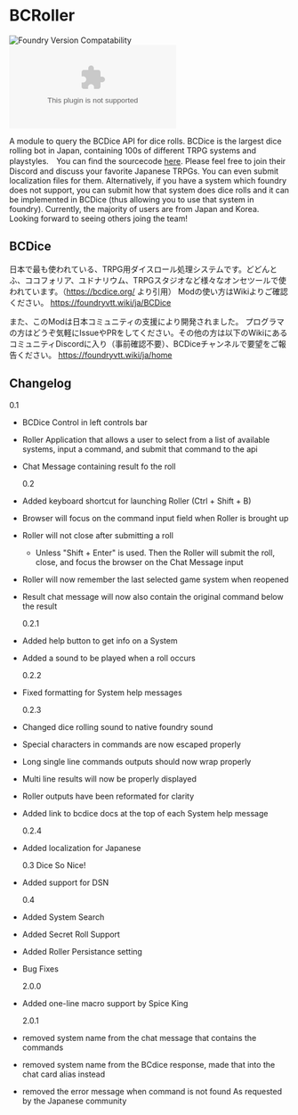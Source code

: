 # BCRoller

![Foundry Version Compatability](https://img.shields.io/badge/Foundry-v0.7.9-informational)
![Latest Release Download Count](https://img.shields.io/github/downloads/jsinme/fvtt-bcdice/latest/module.zip)

A module to query the BCDice API for dice rolls. BCDice is the largest dice rolling bot in Japan, containing 100s of different TRPG systems and playstyles.　You can find the sourcecode [here](https://github.com/bcdice/BCDice). Please feel free to join their Discord and discuss your favorite Japanese TRPGs. You can even submit localization files for them.
Alternatively, if you have a system which foundry does not support, you can submit how that system does dice rolls and it can be implemented in BCDice (thus allowing you to use that system in foundry). Currently, the majority of users are from Japan and Korea. Looking forward to seeing others joing the team!

## BCDice
日本で最も使われている、TRPG用ダイスロール処理システムです。どどんとふ、ココフォリア、ユドナリウム、TRPGスタジオなど様々なオンセツールで使われています。（https://bcdice.org/ より引用）
Modの使い方はWikiよりご確認ください。
https://foundryvtt.wiki/ja/BCDice

また、このModは日本コミュニティの支援により開発されました。
プログラマの方はどうぞ気軽にIssueやPRをしてください。その他の方は以下のWikiにあるコミュニティDiscordに入り（事前確認不要）、BCDiceチャンネルで要望をご報告ください。
https://foundryvtt.wiki/ja/home

## Changelog

0.1

- BCDice Control in left controls bar
- Roller Application that allows a user to select from a list of available systems, input a command, and submit that command to the api
- Chat Message containing result fo the roll

  0.2

- Added keyboard shortcut for launching Roller (Ctrl + Shift + B)
- Browser will focus on the command input field when Roller is brought up
- Roller will not close after submitting a roll
  - Unless "Shift + Enter" is used. Then the Roller will submit the roll, close, and focus the browser on the Chat Message input
- Roller will now remember the last selected game system when reopened
- Result chat message will now also contain the original command below the result

  0.2.1

- Added help button to get info on a System
- Added a sound to be played when a roll occurs

  0.2.2

- Fixed formatting for System help messages

  0.2.3

- Changed dice rolling sound to native foundry sound
- Special characters in commands are now escaped properly
- Long single line commands outputs should now wrap properly
- Multi line results will now be properly displayed
- Roller outputs have been reformated for clarity
- Added link to bcdice docs at the top of each System help message

  0.2.4

- Added localization for Japanese

  0.3 Dice So Nice!

- Added support for DSN

  0.4

- Added System Search
- Added Secret Roll Support
- Added Roller Persistance setting
- Bug Fixes

  2.0.0

- Added one-line macro support by Spice King

  2.0.1

- removed system name from the chat message that contains the commands
- removed system name from the BCdice response, made that into the chat card alias instead
- removed the error message when command is not found
As requested by the Japanese community